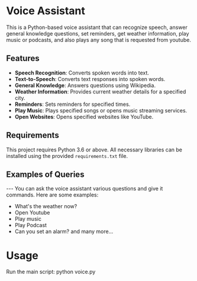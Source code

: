 # Voice Assistant

This is a Python-based voice assistant that can recognize speech, answer general knowledge questions, set reminders, get weather information, play music or podcasts, and also plays any song that is requested from youtube.

## Features

- **Speech Recognition**: Converts spoken words into text.
- **Text-to-Speech**: Converts text responses into spoken words.
- **General Knowledge**: Answers questions using Wikipedia.
- **Weather Information**: Provides current weather details for a specified city.
- **Reminders**: Sets reminders for specified times.
- **Play Music**: Plays specified songs or opens music streaming services.
- **Open Websites**: Opens specified websites like YouTube.

## Requirements

This project requires Python 3.6 or above. All necessary libraries can be installed using the provided `requirements.txt` file.

## Examples of Queries

--- You can ask the voice assistant various questions and give it commands. Here are some examples:
- What's the weather now?
- Open Youtube
- Play music
- Play Podcast
- Can you set an alarm? and many more...

# Usage
Run the main script:
python voice.py



